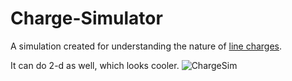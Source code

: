 # Charge-Simulator

A simulation created for understanding the nature of [line charges](http://www.colorado.edu/physics/phys3320/phys3320_sp12/AJPPapers/AJP_E&MPapers_030612/Griffiths_ConductingNeedle.pdf).

It can do 2-d as well, which looks cooler.
![ChargeSim](http://i.giphy.com/l2JJDDDkork18S3rW.gif)
